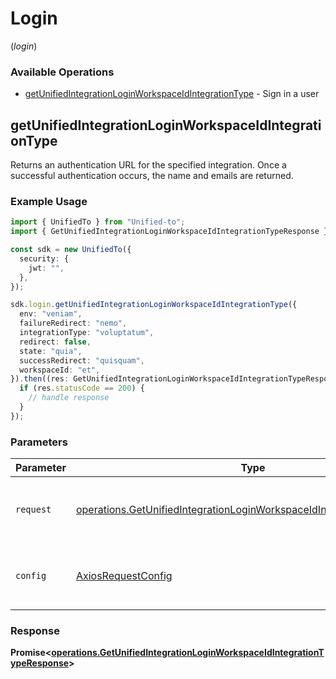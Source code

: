 # Login
(*login*)

### Available Operations

* [getUnifiedIntegrationLoginWorkspaceIdIntegrationType](#getunifiedintegrationloginworkspaceidintegrationtype) - Sign in a user

## getUnifiedIntegrationLoginWorkspaceIdIntegrationType

Returns an authentication URL for the specified integration.  Once a successful authentication occurs, the name and emails are returned.

### Example Usage

```typescript
import { UnifiedTo } from "Unified-to";
import { GetUnifiedIntegrationLoginWorkspaceIdIntegrationTypeResponse } from "Unified-to/dist/sdk/models/operations";

const sdk = new UnifiedTo({
  security: {
    jwt: "",
  },
});

sdk.login.getUnifiedIntegrationLoginWorkspaceIdIntegrationType({
  env: "veniam",
  failureRedirect: "nemo",
  integrationType: "voluptatum",
  redirect: false,
  state: "quia",
  successRedirect: "quisquam",
  workspaceId: "et",
}).then((res: GetUnifiedIntegrationLoginWorkspaceIdIntegrationTypeResponse) => {
  if (res.statusCode == 200) {
    // handle response
  }
});
```

### Parameters

| Parameter                                                                                                                                                        | Type                                                                                                                                                             | Required                                                                                                                                                         | Description                                                                                                                                                      |
| ---------------------------------------------------------------------------------------------------------------------------------------------------------------- | ---------------------------------------------------------------------------------------------------------------------------------------------------------------- | ---------------------------------------------------------------------------------------------------------------------------------------------------------------- | ---------------------------------------------------------------------------------------------------------------------------------------------------------------- |
| `request`                                                                                                                                                        | [operations.GetUnifiedIntegrationLoginWorkspaceIdIntegrationTypeRequest](../../models/operations/getunifiedintegrationloginworkspaceidintegrationtyperequest.md) | :heavy_check_mark:                                                                                                                                               | The request object to use for the request.                                                                                                                       |
| `config`                                                                                                                                                         | [AxiosRequestConfig](https://axios-http.com/docs/req_config)                                                                                                     | :heavy_minus_sign:                                                                                                                                               | Available config options for making requests.                                                                                                                    |


### Response

**Promise<[operations.GetUnifiedIntegrationLoginWorkspaceIdIntegrationTypeResponse](../../models/operations/getunifiedintegrationloginworkspaceidintegrationtyperesponse.md)>**

